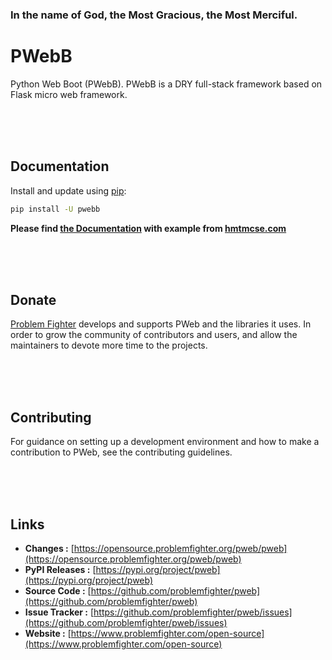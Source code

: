 ### In the name of God, the Most Gracious, the Most Merciful.

# PWebB
Python Web Boot (PWebB). PWebB is a DRY full-stack framework based on Flask micro web framework.


<br/><br/><br/>
## Documentation
Install and update using [pip](https://pip.pypa.io/en/stable/getting-started/):
```bash
pip install -U pwebb
```

**Please find [the Documentation]() with example from [hmtmcse.com]()**


<br/><br/><br/>
## Donate
[Problem Fighter](https://www.problemfighter.com/) develops and supports PWeb and the libraries it uses. In order to grow
the community of contributors and users, and allow the maintainers to devote more time to the projects.


<br/><br/><br/>
## Contributing
For guidance on setting up a development environment and how to make a contribution to PWeb, see the contributing guidelines.


<br/><br/><br/>
## Links
* **Changes :** [https://opensource.problemfighter.org/pweb/pweb](https://opensource.problemfighter.org/pweb/pweb)
* **PyPI Releases :** [https://pypi.org/project/pweb](https://pypi.org/project/pweb)
* **Source Code :** [https://github.com/problemfighter/pweb](https://github.com/problemfighter/pweb)
* **Issue Tracker :** [https://github.com/problemfighter/pweb/issues](https://github.com/problemfighter/pweb/issues)
* **Website :** [https://www.problemfighter.com/open-source](https://www.problemfighter.com/open-source)

